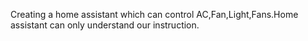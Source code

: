 Creating a home assistant which can control AC,Fan,Light,Fans.Home assistant can only understand our instruction.